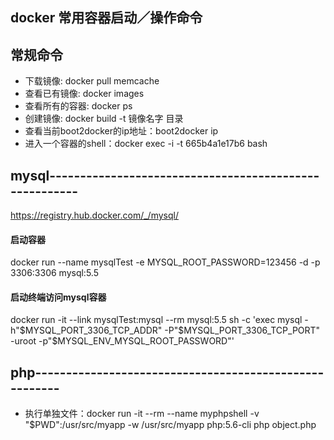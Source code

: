 ## docker 常用容器启动／操作命令

## 常规命令

* 下载镜像: docker pull memcache
* 查看已有镜像: docker images
* 查看所有的容器: docker ps
* 创建镜像: docker build -t 镜像名字 目录
* 查看当前boot2docker的ip地址：boot2docker ip
* 进入一个容器的shell：docker exec -i -t 665b4a1e17b6 bash

## mysql-------------------------------------------------------

https://registry.hub.docker.com/_/mysql/

#### 启动容器

docker run --name mysqlTest -e MYSQL_ROOT_PASSWORD=123456 -d -p 3306:3306 mysql:5.5

#### 启动终端访问mysql容器

docker run -it --link mysqlTest:mysql --rm mysql:5.5 sh -c 'exec mysql -h"$MYSQL_PORT_3306_TCP_ADDR" -P"$MYSQL_PORT_3306_TCP_PORT" -uroot -p"$MYSQL_ENV_MYSQL_ROOT_PASSWORD"'


## php-------------------------------------------------------

* 执行单独文件：docker run -it --rm --name myphpshell -v "$PWD":/usr/src/myapp -w /usr/src/myapp php:5.6-cli php object.php